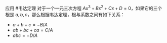 应用 #韦达定理
对于一个一元三次方程 $Ax^3+Bx^2+Cx+D=0$，如果它的三个根是 $a, b, c$，那么根据韦达定理，根与系数之间有如下关系：
*   $a+b+c = -B/A$
*   $ab+bc+ca = C/A$
*   $abc = -D/A$

